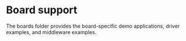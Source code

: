 # Board support

The boards folder provides the board-specific demo applications, driver examples, and middleware examples.
